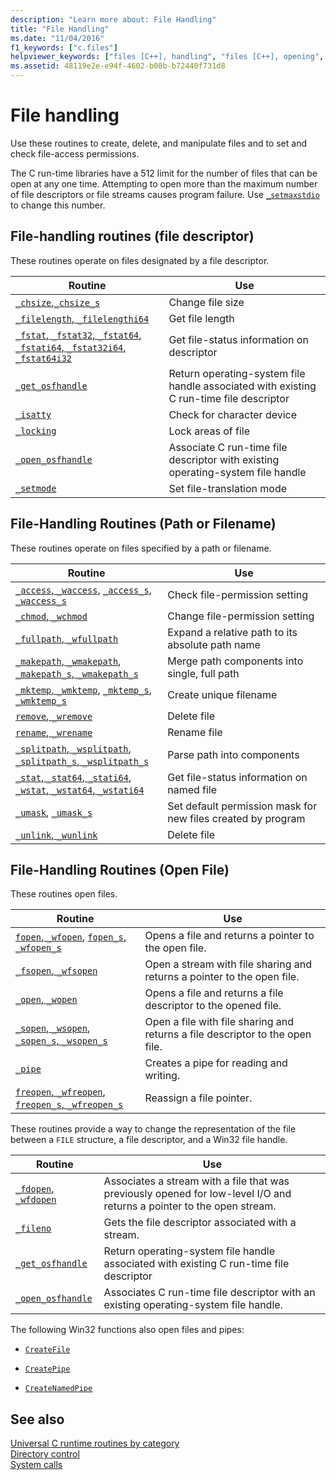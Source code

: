 ```yaml
---
description: "Learn more about: File Handling"
title: "File Handling"
ms.date: "11/04/2016"
f1_keywords: ["c.files"]
helpviewer_keywords: ["files [C++], handling", "files [C++], opening", "files [C++], manipulating"]
ms.assetid: 48119e2e-e94f-4602-b08b-b72440f731d8
---
```

# File handling

Use these routines to create, delete, and manipulate files and to set and check file-access permissions.

The C run-time libraries have a 512 limit for the number of files that can be open at any one time. Attempting to open more than the maximum number of file descriptors or file streams causes program failure. Use [`_setmaxstdio`](./reference/setmaxstdio.md) to change this number.

## File-handling routines (file descriptor)

These routines operate on files designated by a file descriptor.

|Routine|Use|
|-------------|---------|
|[`_chsize`](./reference/chsize.md),[`_chsize_s`](./reference/chsize-s.md)|Change file size|
|[`_filelength`, `_filelengthi64`](./reference/filelength-filelengthi64.md)|Get file length|
|[`_fstat`, `_fstat32`, `_fstat64`, `_fstati64`, `_fstat32i64`, `_fstat64i32`](./reference/fstat-fstat32-fstat64-fstati64-fstat32i64-fstat64i32.md)|Get file-status information on descriptor|
|[`_get_osfhandle`](./reference/get-osfhandle.md)|Return operating-system file handle associated with existing C run-time file descriptor|
|[`_isatty`](./reference/isatty.md)|Check for character device|
|[`_locking`](./reference/locking.md)|Lock areas of file|
|[`_open_osfhandle`](./reference/open-osfhandle.md)|Associate C run-time file descriptor with existing operating-system file handle|
|[`_setmode`](./reference/setmode.md)|Set file-translation mode|

## File-Handling Routines (Path or Filename)

These routines operate on files specified by a path or filename.

|Routine|Use|
|-------------|---------|
|[`_access`, `_waccess`](./reference/access-waccess.md), [`_access_s`, `_waccess_s`](./reference/access-s-waccess-s.md)|Check file-permission setting|
|[`_chmod`, `_wchmod`](./reference/chmod-wchmod.md)|Change file-permission setting|
|[`_fullpath`, `_wfullpath`](./reference/fullpath-wfullpath.md)|Expand a relative path to its absolute path name|
|[`_makepath`, `_wmakepath`](./reference/makepath-wmakepath.md), [`_makepath_s`, `_wmakepath_s`](./reference/makepath-s-wmakepath-s.md)|Merge path components into single, full path|
|[`_mktemp`, `_wmktemp`](./reference/mktemp-wmktemp.md), [`_mktemp_s`, `_wmktemp_s`](./reference/mktemp-s-wmktemp-s.md)|Create unique filename|
|[`remove`, `_wremove`](./reference/remove-wremove.md)|Delete file|
|[`rename`, `_wrename`](./reference/rename-wrename.md)|Rename file|
|[`_splitpath`, `_wsplitpath`](./reference/splitpath-wsplitpath.md), [`_splitpath_s`, `_wsplitpath_s`](./reference/splitpath-s-wsplitpath-s.md)|Parse path into components|
|[`_stat`, `_stat64`, `_stati64`, `_wstat`, `_wstat64`, `_wstati64`](./reference/stat-functions.md)|Get file-status information on named file|
|[`_umask`](./reference/umask.md), [`_umask_s`](./reference/umask-s.md)|Set default permission mask for new files created by program|
|[`_unlink`, `_wunlink`](./reference/unlink-wunlink.md)|Delete file|

## File-Handling Routines (Open File)

These routines open files.

|Routine|Use|
|-------------|---------|
|[`fopen`, `_wfopen`](./reference/fopen-wfopen.md), [`fopen_s`, `_wfopen_s`](./reference/fopen-s-wfopen-s.md)|Opens a file and returns a pointer to the open file.|
|[`_fsopen`, `_wfsopen`](./reference/fsopen-wfsopen.md)|Open a stream with file sharing and returns a pointer to the open file.|
|[`_open`, `_wopen`](./reference/open-wopen.md)|Opens a file and returns a file descriptor to the opened file.|
|[`_sopen`, `_wsopen`](./reference/sopen-wsopen.md), [`_sopen_s`, `_wsopen_s`](./reference/sopen-s-wsopen-s.md)|Open a file with file sharing and returns a file descriptor to the open file.|
|[`_pipe`](./reference/pipe.md)|Creates a pipe for reading and writing.|
|[`freopen`, `_wfreopen`](./reference/freopen-wfreopen.md), [`freopen_s`, `_wfreopen_s`](./reference/freopen-s-wfreopen-s.md)|Reassign a file pointer.|

These routines provide a way to change the representation of the file between a `FILE` structure, a file descriptor, and a Win32 file handle.

|Routine|Use|
|-------------|---------|
|[`_fdopen`, `_wfdopen`](./reference/fdopen-wfdopen.md)|Associates a stream with a file that was previously opened for low-level I/O and returns a pointer to the open stream.|
|[`_fileno`](./reference/fileno.md)|Gets the file descriptor associated with a stream.|
|[`_get_osfhandle`](./reference/get-osfhandle.md)|Return operating-system file handle associated with existing C run-time file descriptor|
|[`_open_osfhandle`](./reference/open-osfhandle.md)|Associates C run-time file descriptor with an existing operating-system file handle.|

The following Win32 functions also open files and pipes:

- [`CreateFile`](/windows/win32/api/fileapi/nf-fileapi-createfilew)

- [`CreatePipe`](/windows/win32/api/namedpipeapi/nf-namedpipeapi-createpipe)

- [`CreateNamedPipe`](/windows/win32/api/winbase/nf-winbase-createnamedpipea)

## See also

[Universal C runtime routines by category](./run-time-routines-by-category.md)\
[Directory control](./directory-control.md)\
[System calls](./system-calls.md)

